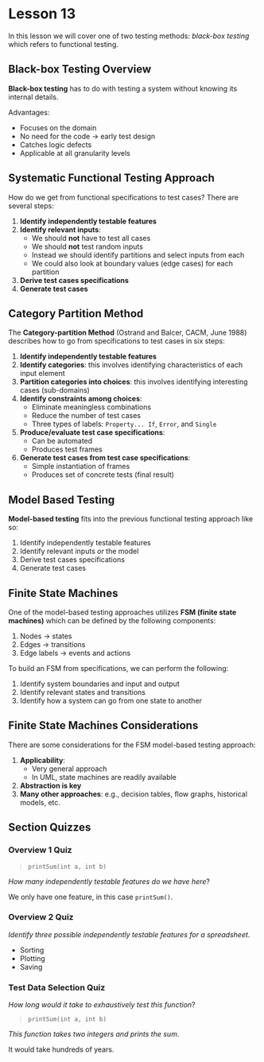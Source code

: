 # Lesson 13

In this lesson we will cover one of two testing methods: _black-box testing_ which refers to functional testing.

## Black-box Testing Overview

**Black-box testing** has to do with testing a system without knowing its internal details.

Advantages:

- Focuses on the domain
- No need for the code -> early test design
- Catches logic defects
- Applicable at all granularity levels

## Systematic Functional Testing Approach

How do we get from functional specifications to test cases? There are several steps:

1. **Identify independently testable features**
2. **Identify relevant inputs**:
   - We should **not** have to test all cases
   - We should **not** test random inputs
   - Instead we should identify partitions and select inputs from each
   - We could also look at boundary values (edge cases) for each partition
3. **Derive test cases specifications**
4. **Generate test cases**

## Category Partition Method

The **Category-partition Method** (Ostrand and Balcer, CACM, June 1988) describes how to go from specifications to test cases in six steps:

1. **Identify independently testable features**
2. **Identify categories**: this involves identifying characteristics of each input element
3. **Partition categories into choices**: this involves identifying interesting cases (sub-domains)
4. **Identify constraints among choices**:
   - Eliminate meaningless combinations
   - Reduce the number of test cases
   - Three types of labels: `Property... If`, `Error`, and `Single`
5. **Produce/evaluate test case specifications**:
   - Can be automated
   - Produces test frames
6. **Generate test cases from test case specifications**:
   - Simple instantiation of frames
   - Produces set of concrete tests (final result)

## Model Based Testing

**Model-based testing** fits into the previous functional testing approach like so:

1. Identify independently testable features
2. Identify relevant inputs _or_ the model
3. Derive test cases specifications
4. Generate test cases

## Finite State Machines

One of the model-based testing approaches utilizes **FSM (finite state machines)** which can be defined by the following components:

1. Nodes -> states
2. Edges -> transitions
3. Edge labels -> events and actions

To build an FSM from specifications, we can perform the following:

1. Identify system boundaries and input and output
2. Identify relevant states and transitions
3. Identify how a system can go from one state to another

## Finite State Machines Considerations

There are some considerations for the FSM model-based testing approach:

1. **Applicability**:
   - Very general approach
   - In UML, state machines are readily available
2. **Abstraction is key**
3. **Many other approaches**: e.g., decision tables, flow graphs, historical models, etc.

## Section Quizzes

### Overview 1 Quiz

> `printSum(int a, int b)`

_How many independently testable features do we have here_?

We only have one feature, in this case `printSum()`.

### Overview 2 Quiz

_Identify three possible independently testable features for a spreadsheet_.

- Sorting
- Plotting
- Saving

### Test Data Selection Quiz

_How long would it take to exhaustively test this function_?

> `printSum(int a, int b)`

_This function takes two integers and prints the sum_.

It would take hundreds of years.
